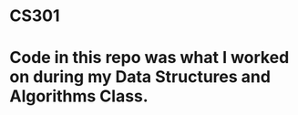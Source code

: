 # CS301
# Code in this repo was what I worked on during my Data Structures and Algorithms Class.
# 
